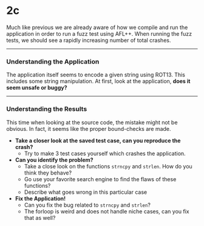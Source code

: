 # 2c
Much like previous we are already aware of how we compile
and run the application in order to run a fuzz test using AFL++.
When running the fuzz tests, we should see a rapidly increasing number of total crashes. 

---

### Understanding the Application
The application itself seems to encode a given string using ROT13.
This includes some string manipulation.
At first, look at the application, **does it seem unsafe or buggy?**

---

### Understanding the Results
This time when looking at the source code, the mistake might not be obvious. In fact, it seems like the proper bound-checks are made.

- **Take a closer look at the saved test case, can you reproduce the crash?**
  - Try to make 3 test cases yourself which crashes the application.
- **Can you identify the problem?**
  - Take a close look on the functions `strncpy` and `strlen`. How do you think they behave?
  - Go use your favorite search engine to find the flaws of these functions?
  - Describe what goes wrong in this particular case
- **Fix the Application!**
  - Can you fix the bug related to `strncpy` and `strlen`?
  - The forloop is weird and does not handle niche cases, can you fix that as well?